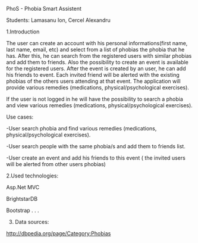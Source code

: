 PhoS - Phobia Smart Assistent

Students: Lamasanu Ion, Cercel Alexandru

1.Introduction

The user can create an account with his personal informations(first name, last name, email, etc) and select from a list
of phobias the phobia that he has. After this, he can search from the registered users with similar phobias and add them to friends.
Also the possibility to create an event is available for the registered users. After the event is created by an user, he can add his friends to event. Each invited friend will be alerted with the existing phobias of the others users attending at that event. 
The application will provide various remedies (medications, physical/psychological exercises).

If the user is not logged in he will have the possibility to search a phobia and view various remedies (medications, physical/psychological exercises).

Use cases:

-User search phobia and find various remedies (medications, physical/psychological exercises).

-User search people with the same phobia/s and add them to friends list.

-User create an event and add his friends to this event ( the invited users will be alerted from other users phobias)

2.Used technologies:

Asp.Net MVC

BrightstarDB

Bootstrap
.
.
.

3. Data sources:

http://dbpedia.org/page/Category:Phobias
 
















          

